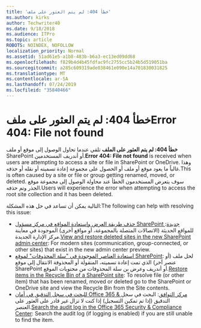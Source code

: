 ```yaml
---
title: 'خطأ 404: لم يتم العثور على ملف'
ms.author: kirks
author: Techwriter40
ms.date: 9/18/2018
ms.audience: ITPro
ms.topic: article
ROBOTS: NOINDEX, NOFOLLOW
localization_priority: Normal
ms.assetid: 51ad61e5-a1b8-483b-b6a3-ec13ed09dd68
ms.openlocfilehash: f829b4d4b45fdfac9fc2755cc5b24b5d519051ba
ms.sourcegitcommit: a285c609319ade038461e090e14a701830031825
ms.translationtype: MT
ms.contentlocale: ar-SA
ms.lasthandoff: 07/24/2019
ms.locfileid: "35840466"
---
```

# <a name="error-404-file-not-found"></a><span data-ttu-id="d1992-102">خطأ 404: لم يتم العثور على ملف</span><span class="sxs-lookup"><span data-stu-id="d1992-102">Error 404: File not found</span></span>

<span data-ttu-id="d1992-103">**خطأ 404: لم يتم العثور على الملف** تلقي عندما تحاول الوصول إلى موقع أو ملف SharePoint أو أندريف المستخدمين.</span><span class="sxs-lookup"><span data-stu-id="d1992-103">**Error 404: File not found** is received when users are attempting to access a site or file in SharePoint or OneDrive.</span></span> <span data-ttu-id="d1992-104">وهذا غالباً ما يعود موقع أو ملف أو الحصول على مجموعة إعادة تسميته أو نقله أو حذفه.</span><span class="sxs-lookup"><span data-stu-id="d1992-104">This is often caused by a site or file or group getting renamed, moved, or deleted.</span></span>
<span data-ttu-id="d1992-105">سوف يتعرض المستخدمون الخطأ عند محاولة الوصول إلى مجموعة موقع الجذر وتم حذفه.</span><span class="sxs-lookup"><span data-stu-id="d1992-105">Users will experience the error when attempting to access the root site collection and it has been deleted.</span></span>

<span data-ttu-id="d1992-106">التالية يمكن أن تساعد في حل هذه المشكلة:</span><span class="sxs-lookup"><span data-stu-id="d1992-106">The following can help with resolving this issue:</span></span>
- <span data-ttu-id="d1992-107">[حذف طريقة العرض واستعادة المواقع في مركز مسؤول SharePoint جديدة](https://docs.microsoft.com/sharepoint/view-and-restore-deleted-sites-in-new-admin-center): للمواقع الحديثة (الاتصالات المتصلة بالمجموعة، أو مواقع أخرى) الموجودة في معاينة مركز الإدارة الجديدة.</span><span class="sxs-lookup"><span data-stu-id="d1992-107">[View and restore deleted sites in the new SharePoint admin center](https://docs.microsoft.com/sharepoint/view-and-restore-deleted-sites-in-new-admin-center):  For modern sites (communication, group-connected, or other sites) that exist in the new admin center preview.</span></span>
- <span data-ttu-id="d1992-108">[استعادة العناصر الموجودة في "سلة المحذوفات" لموقع SharePoint](https://support.office.com/article/Restore-items-in-the-Recycle-Bin-of-a-SharePoint-site-6df466b6-55f2-4898-8d6e-c0dff851a0be): لحل ملف (أو عنصر آخر) الذي تمت إعادة تسميته، المنقولة أو المحذوفة الانتقال إلى موقع SharePoint أو أندريف وعرض بن سلة المحذوفات من محتويات الموقع.</span><span class="sxs-lookup"><span data-stu-id="d1992-108">[Restore items in the Recycle Bin of a SharePoint site](https://support.office.com/article/Restore-items-in-the-Recycle-Bin-of-a-SharePoint-site-6df466b6-55f2-4898-8d6e-c0dff851a0be):  To resolve file (or other item) that has been renamed, moved or deleted go to the SharePoint or OneDrive site and view the Recycle Bin from the Site contents.</span></span>
- <span data-ttu-id="d1992-109">[للبحث في سجل التدقيق في أمان Office 365 &amp; مركز التوافق](https://support.office.com/client/search-the-audit-log-in-the-office-365-security-compliance-center-0d4d0f35-390b-4518-800e-0c7ec95e946c): البحث في سجل التدقيق (إذا تم تمكين التسجيل) إذا كنت لا تزال غير قادر على العثور على العنصر.</span><span class="sxs-lookup"><span data-stu-id="d1992-109">[Search the audit log in the Office 365 Security &amp; Compliance Center](https://support.office.com/client/search-the-audit-log-in-the-office-365-security-compliance-center-0d4d0f35-390b-4518-800e-0c7ec95e946c):  Search the audit log (if logging is enabled) if you are still unable to find the item.</span></span>




    

